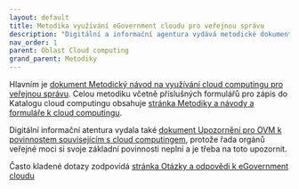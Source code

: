 ```yaml
---
layout: default
title: Metodika využívání eGovernment cloudu pro veřejnou správu
description: "Digitální a informační agentura vydává metodické dokumenty k oblasti cloud computingu určené nejen pro orgány veřejné správy a poskytovatele cloudu."
nav_order: 1
parent: Oblast Cloud computing
grand_parent: Metodiky
---
```





Hlavním je [dokument Metodický návod na využívání cloud computingu pro veřejnou správu](https://www.dia.gov.cz/wp-content/uploads/2023/12/Navod-na-vyuzivani-eGC-v3.3.docx). Celou metodiku včetně příslušných formulářů pro zápis do Katalogu cloud computingu obsahuje 
[stránka Metodiky a návody a formuláře k cloud computingu](https://www.dia.gov.cz/oha/egovernment-cloud/metodiky-navody-formulare/).


Digitální informační atentura vydala také [dokument Upozornění pro OVM k povinnostem souvisejícím s cloud computingem](https://www.dia.gov.cz/wp-content/uploads/2023/11/Upozorneni-pro-OVS_zapis-do-katalogu-CC.pdf), protože řada orgánů veřejné moci si svoje základní povinnosti neplní a je třeba na toto upozornit.

Často kladené dotazy zodpovídá [stránka Otázky a odpovědi k eGovernment cloudu](https://www.dia.gov.cz/oha/egovernment-cloud/otazky-a-odpovedi/)